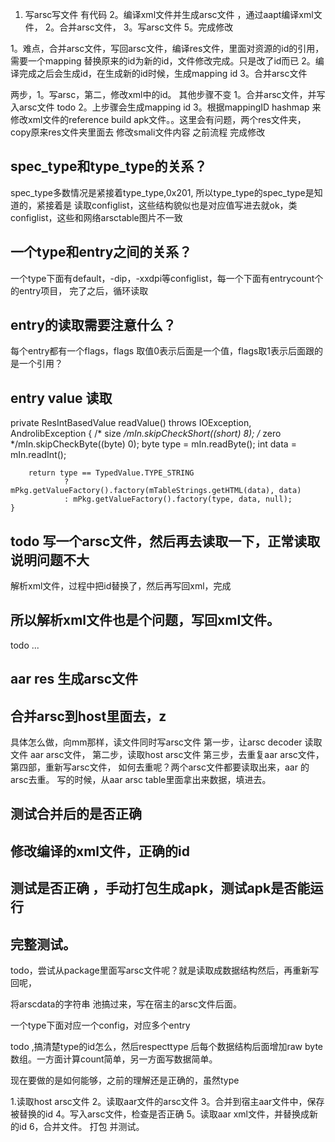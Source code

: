1. 写arsc写文件 有代码
2。编译xml文件并生成arsc文件 ，通过aapt编译xml文件，
2。合并arsc文件，
3。写arsc文件
5。完成修改


1。难点，合并arsc文件，写回arsc文件，编译res文件，里面对资源的id的引用，需要一个mapping
替换原来的id为新的id，文件修改完成。只是改了id而已
2。编译完成之后会生成id，在生成新的id时候，生成mapping id
3。合并arsc文件

两步，1。写arsc，第二，修改xml中的id。
其他步骤不变
1。合并arsc文件，并写入arsc文件 todo
2。上步骤会生成mapping id
3。根据mappingID hashmap 来修改xml文件的reference
build apk文件。。这里会有问题，两个res文件夹，copy原来res文件夹里面去
修改smali文件内容
之前流程
完成修改

## spec_type和type_type的关系？
spec_type多数情况是紧接着type_type,0x201, 所以type_type的spec_type是知道的，紧接着是
读取configlist，这些结构貌似也是对应值写进去就ok，类configlist，这些和网络arsctable图片不一致

## 一个type和entry之间的关系？
一个type下面有default，-dip，-xxdpi等configlist，每一个下面有entrycount个的entry项目，
完了之后，循环读取

## entry的读取需要注意什么？
每个entry都有一个flags，flags 取值0表示后面是一个值，flags取1表示后面跟的是一个引用？

## entry value 读取
 private ResIntBasedValue readValue() throws IOException, AndrolibException {
		/* size */mIn.skipCheckShort((short) 8);
		/* zero */mIn.skipCheckByte((byte) 0);
        byte type = mIn.readByte();
        int data = mIn.readInt();

        return type == TypedValue.TYPE_STRING
                ? mPkg.getValueFactory().factory(mTableStrings.getHTML(data), data)
                : mPkg.getValueFactory().factory(type, data, null);
    }
    


## todo 写一个arsc文件，然后再去读取一下，正常读取说明问题不大
解析xml文件，过程中把id替换了，然后再写回xml，完成
## 所以解析xml文件也是个问题，写回xml文件。



todo ...
## aar res 生成arsc文件
## 合并arsc到host里面去，z
具体怎么做，向mm那样，读文件同时写arsc文件
第一步，让arsc decoder 读取文件 aar arsc文件，
第二步，读取host arsc文件
第三步，去重复aar arsc文件，
第四部，重新写arsc文件，
如何去重呢？两个arsc文件都要读取出来，aar 的arsc去重。
写的时候，从aar arsc table里面拿出来数据，填进去。

## 测试合并后的是否正确

## 修改编译的xml文件，正确的id
## 测试是否正确 ，手动打包生成apk，测试apk是否能运行

## 完整测试。

todo，尝试从package里面写arsc文件呢？就是读取成数据结构然后，再重新写回呢，

将arscdata的字符串 池搞过来，写在宿主的arsc文件后面。

一个type下面对应一个config，对应多个entry

todo ,搞清楚type的id怎么，然后respecttype 后每个数据结构后面增加raw byte数组。一方面计算count简单，另一方面写数据简单。

现在要做的是如何能够，之前的理解还是正确的，虽然type




1.读取host arsc文件
2。读取aar文件的arsc文件
3。合并到宿主aar文件中，保存被替换的id
4。写入arsc文件，检查是否正确
5。读取aar xml文件，并替换成新的id
6，合并文件。
打包
并测试。